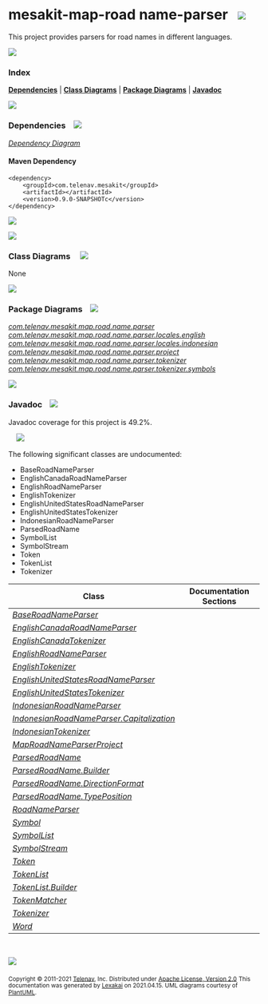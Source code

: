 # mesakit-map-road name-parser &nbsp;&nbsp;![](https://www.kivakit.org/images/gears-40.png)

This project provides parsers for road names in different languages.

![](https://www.kivakit.org/images/horizontal-line.png)

### Index



[**Dependencies**](#dependencies) | [**Class Diagrams**](#class-diagrams) | [**Package Diagrams**](#package-diagrams) | [**Javadoc**](#javadoc)

![](https://www.kivakit.org/images/horizontal-line.png)

### Dependencies <a name="dependencies"></a> &nbsp;&nbsp; ![](https://www.kivakit.org/images/dependencies-40.png)

[*Dependency Diagram*](documentation/diagrams/dependencies.svg)

#### Maven Dependency

    <dependency>
        <groupId>com.telenav.mesakit</groupId>
        <artifactId></artifactId>
        <version>0.9.0-SNAPSHOTc</version>
    </dependency>

![](https://www.kivakit.org/images/short-horizontal-line.png)

[//]: # (start-user-text)



[//]: # (end-user-text)

![](https://www.kivakit.org/images/short-horizontal-line.png)

### Class Diagrams <a name="class-diagrams"></a> &nbsp; &nbsp; ![](https://www.kivakit.org/images/diagram-48.png)

None

![](https://www.kivakit.org/images/short-horizontal-line.png)

### Package Diagrams <a name="package-diagrams"></a> &nbsp;&nbsp; ![](https://www.kivakit.org/images/box-40.png)

[*com.telenav.mesakit.map.road.name.parser*](documentation/diagrams/com.telenav.mesakit.map.road.name.parser.svg)
[*com.telenav.mesakit.map.road.name.parser.locales.english*](documentation/diagrams/com.telenav.mesakit.map.road.name.parser.locales.english.svg)
[*com.telenav.mesakit.map.road.name.parser.locales.indonesian*](documentation/diagrams/com.telenav.mesakit.map.road.name.parser.locales.indonesian.svg)
[*com.telenav.mesakit.map.road.name.parser.project*](documentation/diagrams/com.telenav.mesakit.map.road.name.parser.project.svg)
[*com.telenav.mesakit.map.road.name.parser.tokenizer*](documentation/diagrams/com.telenav.mesakit.map.road.name.parser.tokenizer.svg)
[*com.telenav.mesakit.map.road.name.parser.tokenizer.symbols*](documentation/diagrams/com.telenav.mesakit.map.road.name.parser.tokenizer.symbols.svg)

![](https://www.kivakit.org/images/short-horizontal-line.png)

### Javadoc <a name="javadoc"></a> &nbsp;&nbsp; ![](https://www.kivakit.org/images/books-40.png)

Javadoc coverage for this project is 49.2%.

&nbsp; &nbsp;  ![](https://www.kivakit.org/images/meter-50-12.png)

The following significant classes are undocumented:

- BaseRoadNameParser
- EnglishCanadaRoadNameParser
- EnglishRoadNameParser
- EnglishTokenizer
- EnglishUnitedStatesRoadNameParser
- EnglishUnitedStatesTokenizer
- IndonesianRoadNameParser
- ParsedRoadName
- SymbolList
- SymbolStream
- Token
- TokenList
- Tokenizer

| Class | Documentation Sections |
|---|---|
| [*BaseRoadNameParser*](https://telenav.github.io/mesakit-data/javadoc/mesakit.map.road.name.parser/com/telenav/mesakit/map/road/name/parser/BaseRoadNameParser.html) |  |
| [*EnglishCanadaRoadNameParser*](https://telenav.github.io/mesakit-data/javadoc/mesakit.map.road.name.parser/com/telenav/mesakit/map/road/name/parser/locales/english/EnglishCanadaRoadNameParser.html) |  |
| [*EnglishCanadaTokenizer*](https://telenav.github.io/mesakit-data/javadoc/mesakit.map.road.name.parser/com/telenav/mesakit/map/road/name/parser/locales/english/EnglishCanadaTokenizer.html) |  |
| [*EnglishRoadNameParser*](https://telenav.github.io/mesakit-data/javadoc/mesakit.map.road.name.parser/com/telenav/mesakit/map/road/name/parser/locales/english/EnglishRoadNameParser.html) |  |
| [*EnglishTokenizer*](https://telenav.github.io/mesakit-data/javadoc/mesakit.map.road.name.parser/com/telenav/mesakit/map/road/name/parser/locales/english/EnglishTokenizer.html) |  |
| [*EnglishUnitedStatesRoadNameParser*](https://telenav.github.io/mesakit-data/javadoc/mesakit.map.road.name.parser/com/telenav/mesakit/map/road/name/parser/locales/english/EnglishUnitedStatesRoadNameParser.html) |  |
| [*EnglishUnitedStatesTokenizer*](https://telenav.github.io/mesakit-data/javadoc/mesakit.map.road.name.parser/com/telenav/mesakit/map/road/name/parser/locales/english/EnglishUnitedStatesTokenizer.html) |  |
| [*IndonesianRoadNameParser*](https://telenav.github.io/mesakit-data/javadoc/mesakit.map.road.name.parser/com/telenav/mesakit/map/road/name/parser/locales/indonesian/IndonesianRoadNameParser.html) |  |
| [*IndonesianRoadNameParser.Capitalization*](https://telenav.github.io/mesakit-data/javadoc/mesakit.map.road.name.parser/com/telenav/mesakit/map/road/name/parser/locales/indonesian/IndonesianRoadNameParser.Capitalization.html) |  |
| [*IndonesianTokenizer*](https://telenav.github.io/mesakit-data/javadoc/mesakit.map.road.name.parser/com/telenav/mesakit/map/road/name/parser/locales/indonesian/IndonesianTokenizer.html) |  |
| [*MapRoadNameParserProject*](https://telenav.github.io/mesakit-data/javadoc/mesakit.map.road.name.parser/com/telenav/mesakit/map/road/name/parser/project/MapRoadNameParserProject.html) |  |
| [*ParsedRoadName*](https://telenav.github.io/mesakit-data/javadoc/mesakit.map.road.name.parser/com/telenav/mesakit/map/road/name/parser/ParsedRoadName.html) |  |
| [*ParsedRoadName.Builder*](https://telenav.github.io/mesakit-data/javadoc/mesakit.map.road.name.parser/com/telenav/mesakit/map/road/name/parser/ParsedRoadName.Builder.html) |  |
| [*ParsedRoadName.DirectionFormat*](https://telenav.github.io/mesakit-data/javadoc/mesakit.map.road.name.parser/com/telenav/mesakit/map/road/name/parser/ParsedRoadName.DirectionFormat.html) |  |
| [*ParsedRoadName.TypePosition*](https://telenav.github.io/mesakit-data/javadoc/mesakit.map.road.name.parser/com/telenav/mesakit/map/road/name/parser/ParsedRoadName.TypePosition.html) |  |
| [*RoadNameParser*](https://telenav.github.io/mesakit-data/javadoc/mesakit.map.road.name.parser/com/telenav/mesakit/map/road/name/parser/RoadNameParser.html) |  |
| [*Symbol*](https://telenav.github.io/mesakit-data/javadoc/mesakit.map.road.name.parser/com/telenav/mesakit/map/road/name/parser/tokenizer/symbols/Symbol.html) |  |
| [*SymbolList*](https://telenav.github.io/mesakit-data/javadoc/mesakit.map.road.name.parser/com/telenav/mesakit/map/road/name/parser/tokenizer/symbols/SymbolList.html) |  |
| [*SymbolStream*](https://telenav.github.io/mesakit-data/javadoc/mesakit.map.road.name.parser/com/telenav/mesakit/map/road/name/parser/tokenizer/symbols/SymbolStream.html) |  |
| [*Token*](https://telenav.github.io/mesakit-data/javadoc/mesakit.map.road.name.parser/com/telenav/mesakit/map/road/name/parser/tokenizer/Token.html) |  |
| [*TokenList*](https://telenav.github.io/mesakit-data/javadoc/mesakit.map.road.name.parser/com/telenav/mesakit/map/road/name/parser/tokenizer/TokenList.html) |  |
| [*TokenList.Builder*](https://telenav.github.io/mesakit-data/javadoc/mesakit.map.road.name.parser/com/telenav/mesakit/map/road/name/parser/tokenizer/TokenList.Builder.html) |  |
| [*TokenMatcher*](https://telenav.github.io/mesakit-data/javadoc/mesakit.map.road.name.parser/com/telenav/mesakit/map/road/name/parser/tokenizer/TokenMatcher.html) |  |
| [*Tokenizer*](https://telenav.github.io/mesakit-data/javadoc/mesakit.map.road.name.parser/com/telenav/mesakit/map/road/name/parser/tokenizer/Tokenizer.html) |  |
| [*Word*](https://telenav.github.io/mesakit-data/javadoc/mesakit.map.road.name.parser/com/telenav/mesakit/map/road/name/parser/tokenizer/symbols/Word.html) |  |

[//]: # (start-user-text)



[//]: # (end-user-text)

<br/>

![](https://www.kivakit.org/images/horizontal-line.png)

<sub>Copyright &#169; 2011-2021 [Telenav](http://telenav.com), Inc. Distributed under [Apache License, Version 2.0](LICENSE)</sub>
<sub>This documentation was generated by [Lexakai](https://github.com/Telenav/lexakai) on 2021.04.15. UML diagrams courtesy
of [PlantUML](http://plantuml.com).</sub>


